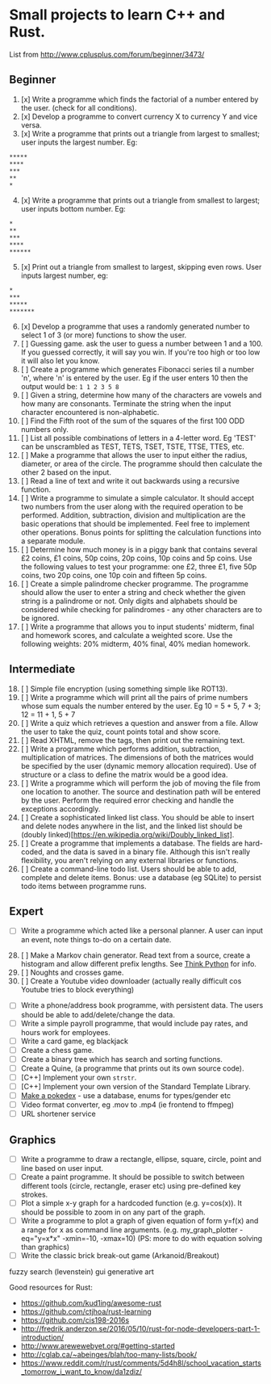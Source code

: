 # Small projects to learn C++ and Rust.

List from http://www.cplusplus.com/forum/beginner/3473/

## Beginner

1. [x] Write a programme which finds the factorial of a number entered by the user. (check for all conditions).
2. [x] Develop a programme to convert currency X to currency Y and vice versa.
3. [x] Write a programme that prints out a triangle from largest to smallest; user inputs the largest number. Eg:

```
*****
****
***
**
*
```

4. [x] Write a programme that prints out a triangle from smallest to largest; user inputs bottom number. Eg:

```
*
**
***
****
******
```

5. [x] Print out a triangle from smallest to largest, skipping even rows. User inputs largest number, eg:

```
*
***
*****
*******
```

6. [x] Develop a programme that uses a randomly generated number to select 1 of 3 (or more) functions to show the user.
7. [ ] Guessing game. ask the user to guess a number between 1 and a 100. If you guessed correctly, it will say you win. If you're too high or too low it will also let you know.
8. [ ] Create a programme which generates Fibonacci series til a number 'n', where 'n' is entered by the user. Eg if the user enters 10 then the output would be: `1 1 2 3 5 8`
9. [ ] Given a string, determine how many of the characters are vowels and how many are consonants. Terminate the string when the input character encountered is non-alphabetic.
10. [ ] Find the Fifth root of the sum of the squares of the first 100 ODD numbers only.
11. [ ] List all possible combinations of letters in a 4-letter word. Eg 'TEST' can be unscrambled as TEST, TETS, TSET, TSTE, TTSE, TTES, etc.
12. [ ] Make a programme that allows the user to input either the radius, diameter, or area of the circle. The programme should then calculate the other 2 based on the input.
13. [ ] Read a line of text and write it out backwards using a recursive function.
14. [ ] Write a programme to simulate a simple calculator. It should accept two numbers from the user along with the required operation to be performed. Addition, subtraction, division and multiplication are the basic operations that should be implemented. Feel free to implement other operations. Bonus points for splitting the calculation functions into a separate module.
15. [ ] Determine how much money is in a piggy bank that contains several £2 coins, £1 coins, 50p coins, 20p coins, 10p coins and 5p coins. Use the following values to test your programme: one £2, three £1, five 50p  coins, two 20p coins, one 10p coin and fifteen 5p coins.
16. [ ] Create a simple palindrome checker programme. The programme should allow the user to enter a string and check whether the given string is a palindrome or not. Only digits and alphabets should be considered while checking for palindromes - any other characters are to be ignored.
17. [ ] Write a programme that allows you to input students' midterm, final and homework scores, and calculate a weighted score. Use the following weights: 20% midterm, 40% final, 40% median homework.

## Intermediate

18. [ ] Simple file encryption (using something simple like ROT13).
19. [ ] Write a programme which will print all the pairs of prime numbers whose sum equals the number entered by the user. Eg 10 = 5 + 5, 7 + 3; 12 = 11 + 1, 5 + 7
20. [ ] Write a quiz which retrieves a question and answer from a file. Allow the user to take the quiz, count points total and show score.
21. [ ] Read XHTML, remove the tags, then print out the remaining text.
22. [ ] Write a programme which performs addition, subtraction, multiplication of matrices. The dimensions of both the matrices would be specified by the user (dynamic memory allocation required). Use of structure or a class to define the matrix would be a good idea.
23. [ ] Write a programme which will perform the job of moving the file from one location to another. The source and destination path will be entered by the user. Perform the required error checking and handle the exceptions accordingly.
24. [ ] Create a sophisticated linked list class. You should be able to insert and delete nodes anywhere in the list, and the linked list should be (doubly linked)[https://en.wikipedia.org/wiki/Doubly_linked_list]. 
25. [ ] Create a programme that implements a database. The fields are hard-coded, and the data is saved in a binary file. Although this isn't really flexibility, you aren't relying on any external libraries or functions.
26. [ ] Create a command-line todo list. Users should be able to add, complete and delete items. Bonus: use a database (eg SQLite) to persist todo items between programme runs.

## Expert

- [ ] Write a programme which acted like a personal planner. A user can input an event, note things to-do on a certain date.
28. [ ] Make a Markov chain generator. Read text from a source, create a histogram and allow different prefix lengths. See [Think Python](http://greenteapress.com/thinkpython2/html/thinkpython2014.html#sec159) for info.
29. [ ] Noughts and crosses game.
30. [ ] Create a Youtube video downloader (actually really difficult cos Youtube tries to block everything)
- [ ] Write a phone/address book programme, with persistent data. The users should be able to add/delete/change the data.
- [ ] Write a simple payroll programme, that would include pay rates, and hours work for employees.
- [ ] Write a card game, eg blackjack
- [ ] Create a chess game.
- [ ] Create a binary tree which has search and sorting functions.
- [ ] Create a Quine, (a programme that prints out its own source code).
- [ ] [C++] Implement your own `strstr`.
- [ ] [C++] Implement your own version of the Standard Template Library.
- [ ] [Make a pokedex](http://codereview.stackexchange.com/questions/135293/basic-pokedex-in-c) - use a database, enums for types/gender etc
- [ ] Video format converter, eg .mov to .mp4 (ie frontend to ffmpeg)
- [ ] URL shortener service

## Graphics

- [ ] Write a programme to draw a rectangle, ellipse, square, circle, point and line based on user input.
- [ ] Create a paint programme. It should be possible to switch between different tools (circle, rectangle, eraser etc) using pre-defined key strokes.
- [ ] Plot a simple x-y graph for a hardcoded function (e.g. y=cos(x)). It should be possible to zoom in on any part of the graph.
- [ ] Write a programme to plot a graph of given equation of form y=f(x) and a range for x as command line arguments. (e.g. my_graph_plotter -eq="y=x*x" -xmin=-10, -xmax=10) (PS: more to do with equation solving than graphics)
- [ ] Write the classic brick break-out game (Arkanoid/Breakout)

fuzzy search (levenstein)
gui
generative art

Good resources for Rust:
- https://github.com/kud1ing/awesome-rust
- https://github.com/ctjhoa/rust-learning
- https://github.com/cis198-2016s
- http://fredrik.anderzon.se/2016/05/10/rust-for-node-developers-part-1-introduction/
- http://www.arewewebyet.org/#getting-started
- http://cglab.ca/~abeinges/blah/too-many-lists/book/
- https://www.reddit.com/r/rust/comments/5d4h8l/school_vacation_starts_tomorrow_i_want_to_know/da1zdiz/
